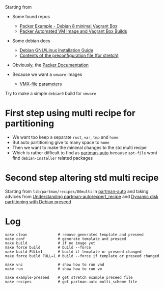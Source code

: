 Starting from

- Some found repos

	- [Packer Example - Debian 8 minimal Vagrant Box][]
	- [Packer Automated VM Image and Vagrant Box Builds][]

[Packer Example - Debian 8 minimal Vagrant Box]: https://github.com/geerlingguy/packer-debian-9 "github.com"
[Packer Automated VM Image and Vagrant Box Builds]: https://github.com/tylert/packer-build "github.com"

- Some debian docs

	- [Debian GNU/Linux Installation Guide][]
	- [Contents of the preconfiguration file (for stretch)][]

[Debian GNU/Linux Installation Guide]: https://www.debian.org/releases/stretch/amd64/ "www.debian.org"
[Contents of the preconfiguration file (for stretch)]:
	https://www.debian.org/releases/stable/amd64/apbs04.html.en "www.debian.org"

- Obviously, the [Packer Documentation][]

[Packer Documentation]: https://www.packer.io/docs/ "www.packer.io"

- Because we want a `vmware` images

	- [VMX-file parameters][]

[VMX-file parameters]: http://sanbarrow.com/vmx.html "sanbarrow.com"

Try to make a simple `debian9` build for `vmware`

# First step using multi recipe for partitioning

- We want too keep a separate `root`, `var`, `tmp` and `home`
- But auto partitioning give to many space to `home`
- Then we want to make the minimal changes to the std multi recipe
- Which is rather difficult to find as [partman-auto][] because
  `apt-file` wont find `debian-installer` related packages

[partman-auto]: https://packages.debian.org/stretch/amd64/partman-auto "packages.debian.org"

# Second step altering std multi recipe

Starting from `lib/partman/recipes/80multi` in [partman-auto][] and
taking advices from [Understanding partman-auto/expert_recipe][] and
[Dynamic disk partitioning with Debian preseed][]

[Understanding partman-auto/expert_recipe]:
	https://www.bishnet.net/tim/blog/2015/01/29/understanding-partman-autoexpert_recipe/ "www.bishnet.net"

[Dynamic disk partitioning with Debian preseed]: https://www.claudioborges.org/?p=733 "www.claudioborges.org"

# Log

```
make clean              # remove generated template and preseed
make conf               # generate template and preseed
make build              # if no image yet
make force build        # build --force
make build FULL=1       # build if template or preseed changed
make force build FULL=1 # build --force if template or preseed changed

make vnc                # show how to run vnd
make run                # show how to run vm

make example-preseed    # get stretch example preseed file 
make recipes            # get partman-auto multi_scheme file
```
